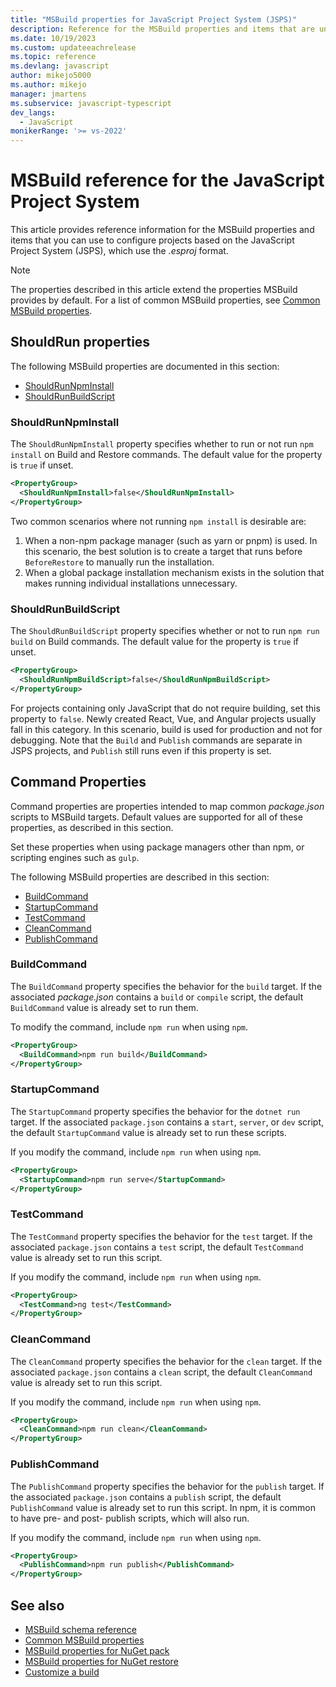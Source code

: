 ```yaml
---
title: "MSBuild properties for JavaScript Project System (JSPS)"
description: Reference for the MSBuild properties and items that are understood by JSPS projects.
ms.date: 10/19/2023
ms.custom: updateeachrelease
ms.topic: reference
ms.devlang: javascript
author: mikejo5000
ms.author: mikejo
manager: jmartens
ms.subservice: javascript-typescript
dev_langs:
  - JavaScript
monikerRange: '>= vs-2022'
---
```


# MSBuild reference for the JavaScript Project System

This article provides reference information for the MSBuild properties and items that you can use to configure projects based on the JavaScript Project System (JSPS), which use the *.esproj* format.

> [!NOTE]
> The properties described in this article extend the properties MSBuild provides by default. For a list of common MSBuild properties, see [Common MSBuild properties](/visualstudio/msbuild/common-msbuild-project-properties).

## ShouldRun properties

The following MSBuild properties are documented in this section:

- [ShouldRunNpmInstall](#shouldrunnpminstall)
- [ShouldRunBuildScript](#shouldrunbuildscript)

### ShouldRunNpmInstall

The `ShouldRunNpmInstall` property specifies whether to run or not run `npm install` on Build and Restore commands. The default value for the property is `true` if unset.

```xml
<PropertyGroup>
  <ShouldRunNpmInstall>false</ShouldRunNpmInstall>
</PropertyGroup>
```

Two common scenarios where not running `npm install` is desirable are:

1. When a non-npm package manager (such as yarn or pnpm) is used. In this scenario, the best solution is to create a target that runs before `BeforeRestore` to manually run the installation.
2. When a global package installation mechanism exists in the solution that makes running individual installations unnecessary.

### ShouldRunBuildScript

The `ShouldRunBuildScript` property specifies whether or not to run `npm run build` on Build commands. The default value for the property is `true` if unset.

```xml
<PropertyGroup>
  <ShouldRunNpmBuildScript>false</ShouldRunNpmBuildScript>
</PropertyGroup>
```

For projects containing only JavaScript that do not require building, set this property to `false`. Newly created React, Vue, and Angular projects usually fall in this category. In this scenario, build is used for production and not for debugging. Note that the `Build` and `Publish` commands are separate in JSPS projects, and `Publish` still runs even if this property is set.

## Command Properties

Command properties are properties intended to map common *package.json* scripts to MSBuild targets. Default values are supported for all of these properties, as described in this section.

Set these properties when using package managers other than npm, or scripting engines such as `gulp`.

The following MSBuild properties are described in this section:

- [BuildCommand](#buildcommand)
- [StartupCommand](#startupcommand)
- [TestCommand](#testcommand)
- [CleanCommand](#cleancommand)
- [PublishCommand](#publishcommand)

### BuildCommand

The `BuildCommand` property specifies the behavior for the `build` target. If the associated *package.json* contains a `build` or `compile` script, the default `BuildCommand` value is already set to run them.

To modify the command, include `npm run` when using `npm`.

```xml
<PropertyGroup>
  <BuildCommand>npm run build</BuildCommand>
</PropertyGroup>
```

### StartupCommand

The `StartupCommand` property specifies the behavior for the `dotnet run` target. If the associated `package.json` contains a `start`, `server`, or `dev` script, the default `StartupCommand` value is already set to run these scripts.

If you modify the command, include `npm run` when using `npm`.

```xml
<PropertyGroup>
  <StartupCommand>npm run serve</StartupCommand>
</PropertyGroup>
```

### TestCommand

The `TestCommand` property specifies the behavior for the `test` target. If the associated `package.json` contains a `test` script, the default `TestCommand` value is already set to run this script.

If you modify the command, include `npm run` when using `npm`.

```xml
<PropertyGroup>
  <TestCommand>ng test</TestCommand>
</PropertyGroup>
```

### CleanCommand

The `CleanCommand` property specifies the behavior for the `clean` target. If the associated `package.json` contains a `clean` script, the default `CleanCommand` value is already set to run this script.

If you modify the command, include `npm run` when using `npm`.

```xml
<PropertyGroup>
  <CleanCommand>npm run clean</CleanCommand>
</PropertyGroup>
```

### PublishCommand

The `PublishCommand` property specifies the behavior for the `publish` target. If the associated `package.json` contains a `publish` script, the default `PublishCommand` value is already set to run this script. In npm, it is common to have pre- and post- publish scripts, which will also run.

If you modify the command, include `npm run` when using `npm`.

```xml
<PropertyGroup>
  <PublishCommand>npm run publish</PublishCommand>
</PropertyGroup>
```

## See also

- [MSBuild schema reference](/visualstudio/msbuild/msbuild-project-file-schema-reference)
- [Common MSBuild properties](/visualstudio/msbuild/common-msbuild-project-properties)
- [MSBuild properties for NuGet pack](/nuget/reference/msbuild-targets#pack-target)
- [MSBuild properties for NuGet restore](/nuget/reference/msbuild-targets#restore-properties)
- [Customize a build](/visualstudio/msbuild/customize-your-build)
